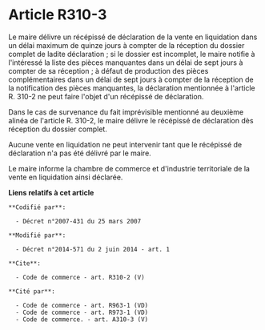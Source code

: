 # Article R310-3

Le maire délivre un récépissé de déclaration de la vente en liquidation dans un délai maximum de quinze jours à compter de la
réception du dossier complet de ladite déclaration ; si le dossier est incomplet, le maire notifie à l'intéressé la liste des
pièces manquantes dans un délai de sept jours à compter de sa réception ; à défaut de production des pièces complémentaires
dans un délai de sept jours à compter de la réception de la notification des pièces manquantes, la déclaration mentionnée à
l'article R. 310-2 ne peut faire l'objet d'un récépissé de déclaration. 

Dans le cas de survenance du fait imprévisible mentionné au deuxième alinéa de l'article R. 310-2, le maire délivre le
récépissé de déclaration dès réception du dossier complet. 

Aucune vente en liquidation ne peut intervenir tant que le récépissé de déclaration n'a pas été délivré par le maire. 

Le maire informe la chambre de commerce et d'industrie territoriale de la vente en liquidation ainsi déclarée.

**Liens relatifs à cet article**

	**Codifié par**:

	  - Décret n°2007-431 du 25 mars 2007

	**Modifié par**:

	  - Décret n°2014-571 du 2 juin 2014 - art. 1

	**Cite**:

	  - Code de commerce - art. R310-2 (V)

	**Cité par**:

	  - Code de commerce - art. R963-1 (VD)
	  - Code de commerce - art. R973-1 (VD)
	  - Code de commerce. - art. A310-3 (V)
